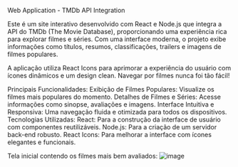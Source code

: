 Web Application - TMDb API Integration

Este é um site interativo desenvolvido com React e Node.js que integra a API do TMDb (The Movie Database), proporcionando uma experiência rica para explorar filmes e séries. Com uma interface moderna, o projeto exibe informações como títulos, resumos, classificações, trailers e imagens de filmes populares.

A aplicação utiliza React Icons para aprimorar a experiência do usuário com ícones dinâmicos e um design clean. Navegar por filmes nunca foi tão fácil!

Principais Funcionalidades:
Exibição de Filmes Populares: Visualize os filmes mais populares do momento.
Detalhes de Filmes e Séries: Acesse informações como sinopse, avaliações e imagens.
Interface Intuitiva e Responsiva: Uma navegação fluida e otimizada para todos os dispositivos.
Tecnologias Utilizadas:
React: Para a construção da interface de usuário com componentes reutilizáveis.
Node.js: Para a criação de um servidor back-end robusto.
React Icons: Para melhorar a interface com ícones elegantes e funcionais.

Tela inicial contendo os filmes mais bem avaliados:
![image](https://github.com/user-attachments/assets/7c2c00a8-6f1a-4e92-bf5f-7b09900e4a98)
